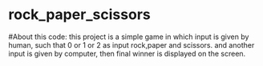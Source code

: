 # rock_paper_scissors
#About this code:
 this project is a simple game in which input is given by human,
 such that 0 or 1 or 2 as input rock,paper and scissors.
 and another input is given by computer,
 then final winner is displayed on the screen.
